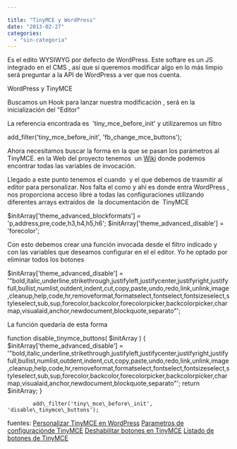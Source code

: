 ```yaml
---

title: "TinyMCE y WordPress"
date: "2013-02-27"
categories: 
  - "sin-categoria"
---
```


Es el edito WYSIWYG por defecto de WordPress. Este softare es un JS integrado en el CMS , así que si queremos modificar algo en lo más limpio será preguntar a la API de WordPress a ver que nos cuenta.

WordPress y TinyMCE

Buscamos un Hook para lanzar nuestra modificación , será en la inicialización del "Editor"

La referencia encontrada es  'tiny\_mce\_before\_init' y utilizaremos un filtro

add\_filter('tiny\_mce\_before\_init', 'fb\_change\_mce\_buttons');

Ahora necesitamos buscar la forma en la que se pasan los parámetros al TinyMCE. en la Web del proyecto tenemos  un [Wiki](https://www.tinymce.com/wiki.php/Configuration "Wiki configuración TinyMCE") donde podemos encontrar todas las variables de invocación.

Llegado a este punto tenemos el cuando  y el que debemos de trasmitir al editor para personalizar. Nos falta el como y ahí es donde entra WordPress , nos proporciona acceso libre a todas las configuraciones utilizando diferentes arrays extraídos de  la documentación de  TinyMCE

$initArray\['theme\_advanced\_blockformats'\] = 'p,address,pre,code,h3,h4,h5,h6';
$initArray\['theme\_advanced\_disable'\] = 'forecolor';

Con esto debemos crear una función invocada desde el filtro indicado y con las variables que deseamos configurar en el el editor. Yo he optado por eliminar todos los botones

$initArray\['theme\_advanced\_disable'\] = '"bold,italic,underline,strikethrough,justifyleft,justifycenter,justifyright,justifyfull,bullist,numlist,outdent,indent,cut,copy,paste,undo,redo,link,unlink,image,cleanup,help,code,hr,removeformat,formatselect,fontselect,fontsizeselect,styleselect,sub,sup,forecolor,backcolor,forecolorpicker,backcolorpicker,charmap,visualaid,anchor,newdocument,blockquote,separato"';

La función quedaría de esta forma

function disable\_tinymce\_buttons( $initArray ) {
		$initArray\['theme\_advanced\_disable'\] = '"bold,italic,underline,strikethrough,justifyleft,justifycenter,justifyright,justifyfull,bullist,numlist,outdent,indent,cut,copy,paste,undo,redo,link,unlink,image,cleanup,help,code,hr,removeformat,formatselect,fontselect,fontsizeselect,styleselect,sub,sup,forecolor,backcolor,forecolorpicker,backcolorpicker,charmap,visualaid,anchor,newdocument,blockquote,separato"';
		return $initArray;
		}

			add\_filter('tiny\_mce\_before\_init', 'disable\_tinymce\_buttons');

fuentes: [Personalizar TinyMCE en WordPress](https://wpengineer.com/1963/customize-wordpress-wysiwyg-editor/ "Personalizar TinyMCE en WordPress") [Parametros de configuraciónde TinyMCE](https://www.tinymce.com/wiki.php/Configuration "Parametros de configuraciónde TinyMCE") [Deshabilitar botones en TinyMCE](https://www.tinymce.com/wiki.php/Configuration:theme_advanced_disable "Deshabilitar botones en TinyMCE") [Listado de botones de TinyMCE](https://www.tinymce.com/wiki.php/Buttons/controls "Listado de botones de TinyMCE")
